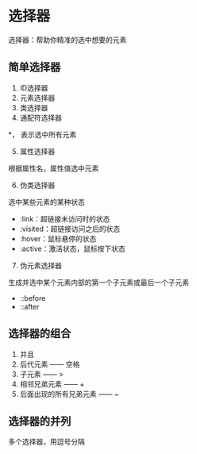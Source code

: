 # 选择器

选择器：帮助你精准的选中想要的元素

## 简单选择器

1. ID选择器
2. 元素选择器
3. 类选择器
4. 通配符选择器

*， 表示选中所有元素

5. 属性选择器

根据属性名，属性值选中元素

6. 伪类选择器

选中某些元素的某种状态

* :link：超链接未访问时的状态
* :visited：超链接访问之后的状态
* :hover：鼠标悬停的状态
* :active：激活状态，鼠标按下状态

7. 伪元素选择器

生成并选中某个元素内部的第一个子元素或最后一个子元素

* ::before
* ::after

## 选择器的组合

1. 并且
2. 后代元素 —— 空格
3. 子元素 —— >
4. 相邻兄弟元素 —— +
5. 后面出现的所有兄弟元素 —— ~

## 选择器的并列

多个选择器，用逗号分隔